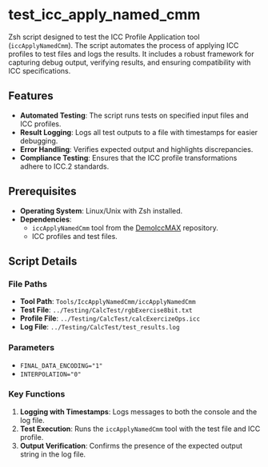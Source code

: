 # test_icc_apply_named_cmm

Zsh script designed to test the ICC Profile Application tool (`iccApplyNamedCmm`). The script automates the process of applying ICC profiles to test files and logs the results. It includes a robust framework for capturing debug output, verifying results, and ensuring compatibility with ICC specifications.

## Features

- **Automated Testing**: The script runs tests on specified input files and ICC profiles.
- **Result Logging**: Logs all test outputs to a file with timestamps for easier debugging.
- **Error Handling**: Verifies expected output and highlights discrepancies.
- **Compliance Testing**: Ensures that the ICC profile transformations adhere to ICC.2 standards.

## Prerequisites

- **Operating System**: Linux/Unix with Zsh installed.
- **Dependencies**:
  - `iccApplyNamedCmm` tool from the [DemoIccMAX](https://github.com/InternationalColorConsortium/DemoIccMAX) repository.
  - ICC profiles and test files.

## Script Details

### File Paths
- **Tool Path**: `Tools/IccApplyNamedCmm/iccApplyNamedCmm`
- **Test File**: `../Testing/CalcTest/rgbExercise8bit.txt`
- **Profile File**: `../Testing/CalcTest/calcExercizeOps.icc`
- **Log File**: `../Testing/CalcTest/test_results.log`

### Parameters
- `FINAL_DATA_ENCODING="1"`
- `INTERPOLATION="0"`

### Key Functions
1. **Logging with Timestamps**: Logs messages to both the console and the log file.
2. **Test Execution**: Runs the `iccApplyNamedCmm` tool with the test file and ICC profile.
3. **Output Verification**: Confirms the presence of the expected output string in the log file.
